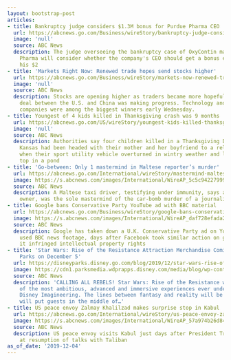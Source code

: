 ```yaml
---
layout: bootstrap-post
articles:
- title: Bankruptcy judge considers $1.3M bonus for Purdue Pharma CEO
  url: https://abcnews.go.com/Business/wireStory/bankruptcy-judge-considers-13m-bonus-purdue-pharma-ceo-67490609
  image: 'null'
  source: ABC News
  description: The judge overseeing the bankruptcy case of OxyContin maker Purdue
    Pharma will consider whether the company's CEO should get a bonus equal to half
    his $2
- title: 'Markets Right Now: Renewed trade hopes send stocks higher'
  url: https://abcnews.go.com/Business/wireStory/markets-now-renewed-trade-hopes-send-stocks-higher-67490446
  image: 'null'
  source: ABC News
  description: Stocks are opening higher as traders became more hopeful that a trade
    deal between the U.S. and China was making progress. Technology and industrial
    companies were among the biggest winners early Wednesday.
- title: Youngest of 4 kids killed in Thanksgiving crash was 9 months
  url: https://abcnews.go.com/US/wireStory/youngest-kids-killed-thanksgiving-crash-months-67490102
  image: 'null'
  source: ABC News
  description: Authorities say four children killed in a Thanksgiving Day crash in
    Kansas had been headed with their mother and her boyfriend to a relative's house
    when their sport utility vehicle overturned in wintry weather and landed on its
    top in a pond
- title: 'Go-between: Only 1 mastermind in Maltese reporter’s murder'
  url: https://abcnews.go.com/International/wireStory/mastermind-maltese-reporters-murder-67489978
  image: https://s.abcnews.com/images/International/WireAP_5c5c9422799944ed9312df8a2ef5ce2a_16x9_992.jpg
  source: ABC News
  description: A Maltese taxi driver, testifying under immunity, says a local casino
    owner, was the sole mastermind of the car-bomb murder of a journalist
- title: Google bans Conservative Party YouTube ad with BBC material
  url: https://abcnews.go.com/Business/wireStory/google-bans-conservative-party-youtube-ad-bbc-material-67489834
  image: https://s.abcnews.com/images/International/WireAP_daf728efada24689b1b2b78860b41f7d_16x9_992.jpg
  source: ABC News
  description: Google has taken down a U.K. Conservative Party ad on YouTube that
    used BBC news footage, days after Facebook took similar action on grounds that
    it infringed intellectual property rights
- title: 'Star Wars: Rise of the Resistance Attraction Merchandise Coming to Disney
    Parks on December 5'
  url: https://disneyparks.disney.go.com/blog/2019/12/star-wars-rise-of-the-resistance-attraction-merchandise-coming-to-disney-parks-on-december-5/
  image: https://cdn1.parksmedia.wdprapps.disney.com/media/blog/wp-content/uploads/2019/12/rotrnm3786941.jpg
  source: ABC News
  description: 'CALLING ALL REBELS! Star Wars: Rise of the Resistance will be one
    of the most ambitious, advanced and immersive experiences ever undertaken by Walt
    Disney Imagineering. The lines between fantasy and reality will be blurred and
    will put guests in the middle of…'
- title: US peace envoy Zalmay Khalilzad makes surprise stop in Kabul
  url: https://abcnews.go.com/International/wireStory/us-peace-envoy-zalmay-khalilzad-makes-surprise-stop-67489821
  image: https://s.abcnews.com/images/International/WireAP_57a974b26d844532bfcff9b14a7c6627_16x9_992.jpg
  source: ABC News
  description: US peace envoy visits Kabul just days after President Trump hinted
    at resumption of talks with Taliban
as_of_date: '2019-12-04'
---
```


